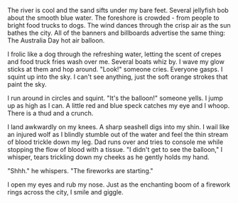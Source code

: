 The river is cool and the sand sifts under my bare feet. Several jellyfish bob about the smooth blue water.
The foreshore is crowded - from people to bright food trucks to dogs. The wind dances through the crisp air as the sun bathes the city. All of the banners and billboards advertise the same thing:
The Australia Day hot air balloon.

I frolic like a dog through the refreshing water, letting the scent of crepes and food truck fries wash over me. Several boats whiz by.
I wave my glow sticks at them and hop around. "Look!" someone cries. Everyone gasps. I squint up into the sky. I can't see anything, just the soft orange strokes that paint the sky.

I run around in circles and squint. "It's the balloon!" someone yells. I jump up as high as I can. A little red and blue speck catches my eye and I whoop.
There is a thud and a crunch.

I land awkwardly on my knees. A sharp seashell digs into my shin. I wail like an injured wolf as I blindly stumble out of the water and feel the thin stream of blood trickle down my leg.
Dad runs over and tries to console me while stopping the flow of blood with a tissue. "I didn't get to see the balloon," I whisper, tears trickling down my cheeks as he gently holds my hand.

"Shhh." he whispers. "The fireworks are starting."

I open my eyes and rub my nose.
Just as the enchanting boom of a firework rings across the city, I smile and giggle.
